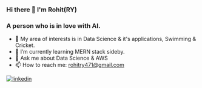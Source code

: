 ### Hi there 👋 I'm Rohit(RY)
### A person who is in love with AI.


<!--
**ry78348/ry78348** is a ✨ _special_ ✨ repository because its `README.md` (this file) appears on your GitHub profile.

Here are some ideas to get you started:

- 🔭 I’m currently working on ...
- 🌱 I’m currently learning ...
- 👯 I’m looking to collaborate on ...
- 🤔 I’m looking for help with ...
- 💬 Ask me about ...
- 📫 How to reach me: ...
- 😄 Pronouns: ...
- ⚡ Fun fact: ...
-->
- 🔭 My area of interests is in Data Science & it's applications, Swimming & Cricket.
- 🌱 I’m currently learning MERN stack sideby.
- 💬 Ask me about Data Science & AWS
- 📫 How to reach me: rohitry471@gmail.com

[1]: https://www.linkedin.com/in/rohit-yadav-3aa42514a
[![linkedin](https://cloud.githubusercontent.com/assets/17016297/18839848/0fc7e74e-83d2-11e6-8c6a-277fc9d6e067.png)][1]


 



 
